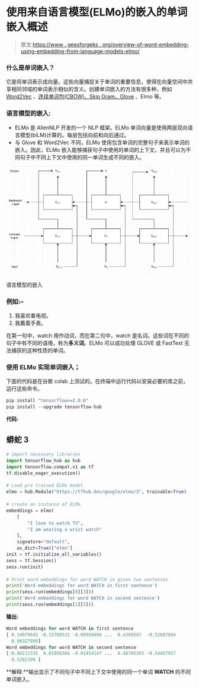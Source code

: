 # 使用来自语言模型(ELMo)的嵌入的单词嵌入概述

> 原文:[https://www . geesforgeks . org/overview-of-word-embedding-using-embedding-from-language-models-elmo/](https://www.geeksforgeeks.org/overview-of-word-embedding-using-embeddings-from-language-models-elmo/)

### 什么是单词嵌入？

它是将单词表示成向量。这些向量捕捉关于单词的重要信息，使得在向量空间中共享相同邻域的单词表示相似的含义。创建单词嵌入的方法有很多种，例如 [Word2Vec](https://www.geeksforgeeks.org/python-word-embedding-using-word2vec/) 、[连续单词包(CBOW)、Skip Gram、Glove](https://www.geeksforgeeks.org/word-embeddings-in-nlp/#:~:text=Word%20Embeddings%20are%20a%20method,preserve%20syntactical%20and%20semantic%20information.) 、Elmo 等。

### 语言模型的嵌入:

*   ELMo 是 AllenNLP 开发的一个 NLP 框架。ELMo 单词向量是使用两层双向语言模型(biLM)计算的。每层包括向前和向后通过。
*   与 Glove 和 Word2Vec 不同，ELMo 使用包含单词的完整句子来表示单词的嵌入。因此，ELMo 嵌入能够捕获句子中使用的单词的上下文，并且可以为不同句子中不同上下文中使用的同一单词生成不同的嵌入。

![](img/d6f8bd69228536a7312a5c701e346fcc.png)

语言模型的嵌入

### 例如:–

1.  我喜欢看电视。
2.  我戴着手表。

在第一句中，watch 用作动词，而在第二句中，watch 是名词。这些词在不同的句子中有不同的语境，称为**多义词**。ELMo 可以成功处理 GLOVE 或 FastText 无法捕获的这种性质的单词。

### 使用 ELMo 实现单词嵌入；

下面的代码是在谷歌 colab 上测试的。在终端中运行代码以安装必要的库之前，运行这些命令。

```py
pip install "tensorflow>=2.0.0"
pip install --upgrade tensorflow-hub
```

**代码:**

## 蟒蛇 3

```py
# import necessary libraries
import tensorflow_hub as hub
import tensorflow.compat.v1 as tf
tf.disable_eager_execution()

# Load pre trained ELMo model
elmo = hub.Module("https://tfhub.dev/google/elmo/3", trainable=True)

# create an instance of ELMo
embeddings = elmo(
    [
        "I love to watch TV",
        "I am wearing a wrist watch"
    ],
    signature="default",
    as_dict=True)["elmo"]
init = tf.initialize_all_variables()
sess = tf.Session()
sess.run(init)

# Print word embeddings for word WATCH in given two sentences
print('Word embeddings for word WATCH in first sentence')
print(sess.run(embeddings[0][3]))
print('Word embeddings for word WATCH in second sentence')
print(sess.run(embeddings[1][5]))
```

**输出:**

```py
Word embeddings for word WATCH in first sentence
[ 0.14079645 -0.15788531 -0.00950466 ...  0.4300597  -0.52887094
  0.06327899]
Word embeddings for word WATCH in second sentence
[-0.08213335  0.01050366 -0.01454147 ...  0.48705393 -0.54457957
  0.5262399 ]
```

**解释:**输出显示了不同句子中不同上下文中使用的同一个单词 **WATCH** 的不同单词嵌入。